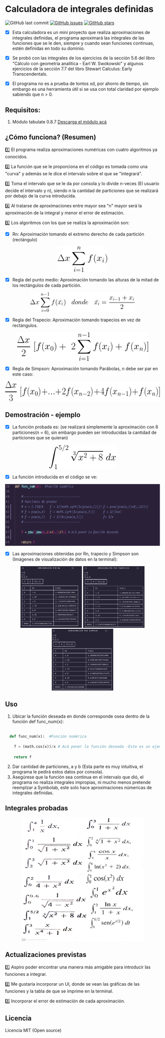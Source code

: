 # Calculadora de integrales definidas 

<p align="left">
  <!-- Fecha - Último commit -->
  <img alt="GitHub last commit" src="https://img.shields.io/github/last-commit/BETAPANDERETA/Calculadora-b-sica-integrales-sencillas?style=for-the-badge">
  <!-- Issues icono -->
  <a href="https://github.com/BETAPANDERETA/Calculadora-b-sica-integrales-sencillas/issues"><img alt="GitHub issues" src="https://img.shields.io/github/issues/BETAPANDERETA/Calculadora-b-sica-integrales-sencillas?style=for-the-badge"></a>
  <!-- Stars icono -->
  <a href="https://github.com/BETAPANDERETA/Calculadora-b-sica-integrales-sencillas/stargazers"><img alt="GitHub stars" src="https://img.shields.io/github/stars/BETAPANDERETA/Calculadora-b-sica-integrales-sencillas?color=yellow&style=for-the-badge"></a>
  <!-- Viendo icono -->
  <!-- Licencia-->
</p>

- [x] Esta calculadora es un mini proyecto que realiza aproximaciones de  integrales definidas,
      el programa aproximará las integrales de las funciones que se le den, siempre y cuando sean funciones continuas, estén definidas en todo su dominio.

- [x] Se probó con  las integrales de los ejercicios de la sección 5.6 del libro "Cálculo con      geometría analítica - Earl W. Swokowski" y algunos ejercicios de la sección 7.7 del libro Stewart Calculus: Early Transcendentals. 

- [x] El programa no es a prueba de tontos xd, por ahorro de tiempo, sin embargo es una herramienta útil si se usa con total claridad por ejemplo sabiendo que n > 0. 


## Requisitos:

1. Módulo tabulate 0.8.7 [Descarga el módulo acá](https://pypi.org/project/tabulate/)

## ¿Cómo funciona? (Resumen)

:one: El programa realiza aproximaciones numéricas con cuatro algoritmos ya conocidos.

:two: La función que se le proporciona en el código es tomada como una "curva" y además se le dice el intervalo sobre el que se "integrará".

:three: Toma el intervalo que se le da por consola y lo divide n-veces (El usuario decide el intervalo y n), siendo n la cantidad de particiones que se realizará por debajo de la curva introducida.

:four: Al tratarse de aproximaciones entre mayor sea "n" mayor será la aproximación de la integral y menor el error de estimación.

:five: Los algoritmos con los que se realiza la aproximación son:

- [x] Rn: Aproximación tomando el extremo derecho de cada partición (rectángulo)

<p align="center">
  <img width="162" height="82" src=Images/Rn.png>
</p>

- [x] Regla del punto medio: Aproximación tomando las alturas de la mitad de los rectángulos de cada partición.

<p align="center">
  <img width="340" height="64" src=Images/Mn.png>
</p>

- [x] Regla del Trapecio: Aproximación tomando trapecios en vez de rectángulos.

<p align="center">
  <img width="427" height="92" src=Images/trapecio.png>
</p>


- [x] Regla de Simpson: Aproximación tomando Parábolas, n debe ser par en este caso:

<p align="center">
  <img width="562" height="65" src=Images/simpson.png>
</p>


## Demostración - ejemplo

- [x] La función probada es:  (se realizará simplemente la aproximación con 6 particiones(n = 6), sin embargo pueden ser introducidas la cantidad de particiones que se quieran)

<p align="center">
  <img width="218" height="79" src=Images/int_ej.png>
</p>

- [x] La función introducida en el código se ve:

<p align="center">
  <img width="600" height="200" src=Images/loc_func.PNG>
</p>

- [x] Las aproximaciones obtenidas por Rn, trapecio y Simpson son (Imágenes de visualización de datos en la terminal):

<p align="center">
  <img width="200" height="200" src=Images/Rn_demo.PNG>
  <img width="200" height="200" src=Images/Trapecios_demo.PNG>
  <img width="200" height="200" src=Images/Simpson_demo.PNG>
</p>

## Uso
1. Ubicar la función deseada en donde corresponde osea dentro de la función def func_num(x):


```python
		
  def func_num(x):  #Función numérica

    f = (math.cos(x))/x # Acá poner la función deseada -Este es un ejemplo

    return f

```


2. Dar cantidad de particiones, a y b (Esta parte es muy intuitiva, el programa le pedirá estos datos por consola).
3. Asegúrese que la función sea continua en el intervalo que dió, el programa no realiza integrales impropias, ni mucho menos pretende reemplzar a Symbolab, este solo hace aproximaciones númericas de integrales definidas.

## Integrales probadas

<p align="center">
    <img width="400" height="400" src=Images/list_int.jpeg>
</p>

## Actualizaciones previstas

:one: Aspiro poder encontrar una manera más amigable para introducir las funciones a integrar.

:two: Me gustaría incorporar un UI, donde se vean las gráficas de las funciones y la tabla de que se imprime en la terminal.

:three: Incorporar el error de estimación de cada aproximación.

## Licencia
Licencia MIT (Open source)